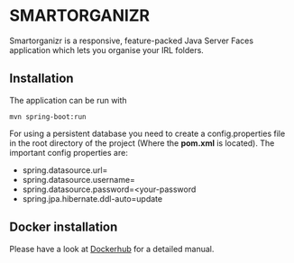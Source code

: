 # SMARTORGANIZR

Smartorganizr is a responsive, feature-packed Java Server Faces application which lets you organise your IRL folders.


## Installation
The application can be run with 
```
mvn spring-boot:run
```

For using a persistent database you need to create a config.properties file in the root directory of the project 
(Where the **pom.xml** is located). The important config properties are:

- spring.datasource.url=<url-to-database>
- spring.datasource.username=<your-username>
- spring.datasource.password=<your-password
- spring.jpa.hibernate.ddl-auto=update
## Docker installation
Please have a look at [Dockerhub](https://hub.docker.com/repository/docker/samuel19982/smartorganizr) for a detailed 
manual.



